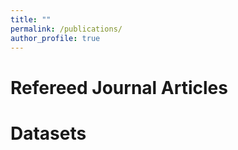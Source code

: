 ```yaml
---
title: ""
permalink: /publications/
author_profile: true
---
```

Refereed Journal Articles
======


Datasets
======